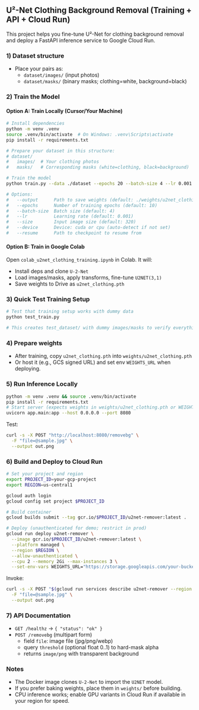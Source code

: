 ## U²-Net Clothing Background Removal (Training + API + Cloud Run)

This project helps you fine-tune U²-Net for clothing background removal and deploy a FastAPI inference service to Google Cloud Run.

### 1) Dataset structure
- Place your pairs as:
  - `dataset/images/` (input photos)
  - `dataset/masks/` (binary masks; clothing=white, background=black)

### 2) Train the Model

#### Option A: Train Locally (Cursor/Your Machine)
```bash
# Install dependencies
python -m venv .venv
source .venv/bin/activate  # On Windows: .venv\Scripts\activate
pip install -r requirements.txt

# Prepare your dataset in this structure:
# dataset/
#   images/  # Your clothing photos
#   masks/   # Corresponding masks (white=clothing, black=background)

# Train the model
python train.py --data ./dataset --epochs 20 --batch-size 4 --lr 0.001

# Options:
#   --output      Path to save weights (default: ./weights/u2net_clothing.pth)
#   --epochs      Number of training epochs (default: 10)
#   --batch-size  Batch size (default: 4)
#   --lr          Learning rate (default: 0.001)
#   --size        Input image size (default: 320)
#   --device      Device: cuda or cpu (auto-detect if not set)
#   --resume      Path to checkpoint to resume from
```

#### Option B: Train in Google Colab
Open `colab_u2net_clothing_training.ipynb` in Colab. It will:
- Install deps and clone `U-2-Net`
- Load images/masks, apply transforms, fine-tune `U2NET(3,1)`
- Save weights to Drive as `u2net_clothing.pth`

### 3) Quick Test Training Setup
```bash
# Test that training setup works with dummy data
python test_train.py

# This creates test_dataset/ with dummy images/masks to verify everything loads correctly
```

### 4) Prepare weights
- After training, copy `u2net_clothing.pth` into `weights/u2net_clothing.pth`
- Or host it (e.g., GCS signed URL) and set env `WEIGHTS_URL` when deploying.

### 5) Run Inference Locally
```bash
python -m venv .venv && source .venv/bin/activate
pip install -r requirements.txt
# Start server (expects weights in weights/u2net_clothing.pth or WEIGHTS_URL set)
uvicorn app.main:app --host 0.0.0.0 --port 8080
```

Test:
```bash
curl -s -X POST "http://localhost:8080/removebg" \
  -F "file=@sample.jpg" \
  --output out.png
```

### 6) Build and Deploy to Cloud Run
```bash
# Set your project and region
export PROJECT_ID=your-gcp-project
export REGION=us-central1

gcloud auth login
gcloud config set project $PROJECT_ID

# Build container
gcloud builds submit --tag gcr.io/$PROJECT_ID/u2net-remover:latest .

# Deploy (unauthenticated for demo; restrict in prod)
gcloud run deploy u2net-remover \
  --image gcr.io/$PROJECT_ID/u2net-remover:latest \
  --platform managed \
  --region $REGION \
  --allow-unauthenticated \
  --cpu 2 --memory 2Gi --max-instances 3 \
  --set-env-vars WEIGHTS_URL="https://storage.googleapis.com/your-bucket/u2net_clothing.pth"
```

Invoke:
```bash
curl -s -X POST "$(gcloud run services describe u2net-remover --region $REGION --format='value(status.url)')/removebg" \
  -F "file=@sample.jpg" \
  --output out.png
```

### 7) API Documentation
- `GET /healthz` → `{ "status": "ok" }`
- `POST /removebg` (multipart form)
  - field `file`: image file (jpg/png/webp)
  - query `threshold` (optional float 0..1) to hard-mask alpha
  - returns `image/png` with transparent background

### Notes
- The Docker image clones `U-2-Net` to import the `U2NET` model.
- If you prefer baking weights, place them in `weights/` before building.
- CPU inference works; enable GPU variants in Cloud Run if available in your region for speed.
